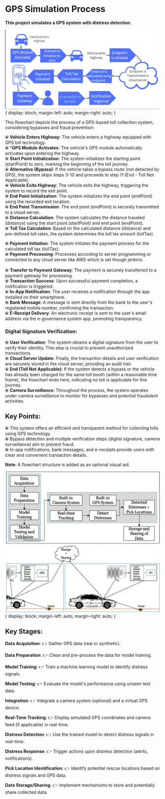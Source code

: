 # GPS Simulation Process

**This project simulates a GPS system with distress detection**.

!["Flowchart represent our whole model"](comprehensive.jpeg) { display: block; margin-left: auto; margin-right: auto; }

This flowchart depicts the process of a GPS-based toll collection system, considering bypasses and fraud prevention:

⦿ **Vehicle Enters Highway**: The vehicle enters a highway equipped with GPS toll technology.
<br>
⦿ ***GPS Module Activates**: The vehicle's GPS module automatically activates upon entering the highway.
<br>
⦿ **Start Point Initialization**: The system initializes the starting point (startPoint) to zero, marking the beginning of the toll journey.
<br>
⦿ **Alternative (Bypass)**: If the vehicle takes a bypass route (not detected by GPS), the system skips steps 3-10 and proceeds to step 11 (End - Toll Not Applicable).
<br>
⦿ **Vehicle Exits Highway**: The vehicle exits the highway, triggering the system to record the exit point.
<br>
⦿ **End Point Initialization**: The system initializes the end point (endPoint) using the recorded exit location.
<br>
⦿ **End Point Transmission**: The end point (endPoint) is securely transmitted to a cloud server.
<br>
⦿ **Distance Calculation**: The system calculates the distance traveled (distance) using the start point (startPoint) and end point (endPoint).
<br>
⦿ **Toll Tax Calculation**: Based on the calculated distance (distance) and pre-defined toll rates, the system determines the toll tax amount (tollTax).
<br>

⦿ **Payment Initiation**: The system initiates the payment process for the calculated toll tax (tollTax).
<br>
⦿ **Payment Processing**: Processes according to server programming or connected to any cloud server like AWS which is set though jenkins.\
<br>
⦿ **Transfer to Payment Gateway**: The payment is securely transferred to a payment gateway for processing.
<br>
⦿ **Transaction Success**: Upon successful payment completion, a notification is triggered:
<br>
⦿ **In-App Notification**: The user receives a notification through the app installed on their smartphone.
<br>
⦿ **Bank Message**: A message is sent directly from the bank to the user's registered mobile number, confirming the transaction.
<br>
⦿ **E-Receipt Delivery**: An electronic receipt is sent to the user's email address via the e-governance system app, promoting transparency.
<br>

### Digital Signature Verification:
⦿ **User Verification**: The system obtains a digital signature from the user to verify their identity. This step is crucial to prevent unauthorized transactions.
<br>
⦿ **Cloud Server Update**: Finally, the transaction details and user verification are securely stored in the cloud server, providing an audit trail.
<br>
⦿ **End (Toll Not Applicable)**: If the system detects a bypass or the vehicle has already been charged for the same toll booth (within a reasonable time frame), the flowchart ends here, indicating no toll is applicable for this journey.
<br>
⦿ **Camera Surveillance**: Throughout the process, the system operates under camera surveillance to monitor for bypasses and potential fraudulent activities.

## Key Points:

⦿ This system offers an efficient and transparent method for collecting tolls using GPS technology.
<br>
⦿ Bypass detection and multiple verification steps (digital signature, camera surveillance) aim to prevent fraud.
<br>
⦿ In-app notifications, bank messages, and e-receipts provide users with clear and convenient transaction details.

**Note**: A flowchart structure is added as an optional visual aid.

!["Flowchart represent our whole model"](Flowchart.jpeg) { display: block; margin-left: auto; margin-right: auto; }

## Key Stages:

**Data Acquisition**:
👉 Gather GPS data (real or synthetic).

**Data Preparation**:
👉 Clean and pre-process the data for model training.

**Model Training**:
👉 Train a machine learning model to identify distress signals.

**Model Testing**:
👉 Evaluate the model's performance using unseen test data.

**Integration**:
👉 Integrate a camera system (optional) and a virtual GPS device.

**Real-Time Tracking**:
👉 Display simulated GPS coordinates and camera feed (if applicable) in real-time.

**Distress Detection**:
👉 Use the trained model to detect distress signals in real-time.

**Distress Response**:
👉 Trigger actions upon distress detection (alerts, notifications).

**Pick Location Identification**:
👉 Identify potential rescue locations based on distress signals and GPS data.

**Data Storage/Sharing**:
👉 Implement mechanisms to store and potentially share collected data.




